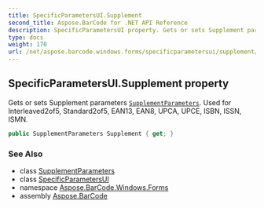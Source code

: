 ```yaml
---
title: SpecificParametersUI.Supplement
second_title: Aspose.BarCode for .NET API Reference
description: SpecificParametersUI property. Gets or sets Supplement parameters SupplementParameters. Used for Interleaved2of5 Standard2of5 EAN13 EAN8 UPCA UPCE ISBN ISSN ISMN
type: docs
weight: 170
url: /net/aspose.barcode.windows.forms/specificparametersui/supplement/
---
```

## SpecificParametersUI.Supplement property

Gets or sets Supplement parameters [`SupplementParameters`](../../../aspose.barcode.generation/supplementparameters/). Used for Interleaved2of5, Standard2of5, EAN13, EAN8, UPCA, UPCE, ISBN, ISSN, ISMN.

```csharp
public SupplementParameters Supplement { get; }
```

### See Also

* class [SupplementParameters](../../../aspose.barcode.generation/supplementparameters/)
* class [SpecificParametersUI](../)
* namespace [Aspose.BarCode.Windows.Forms](../../specificparametersui/)
* assembly [Aspose.BarCode](../../../)


